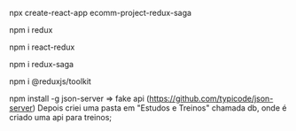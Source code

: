 npx create-react-app ecomm-project-redux-saga

npm i redux

npm i react-redux

npm i redux-saga

npm i @reduxjs/toolkit

npm install -g json-server  =>  fake api (https://github.com/typicode/json-server) Depois criei uma pasta em "Estudos e Treinos" chamada db, onde é criado uma api para treinos;